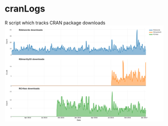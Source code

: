 # cranLogs
R script which tracks CRAN package downloads
![CRAN Package Downloads](https://github.com/rmarketing/cranLogs/blob/master/img/packageDownloads.png)

